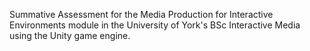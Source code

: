 Summative Assessment for the Media Production for Interactive Environments module in the University of York's BSc Interactive Media using the Unity game engine.
